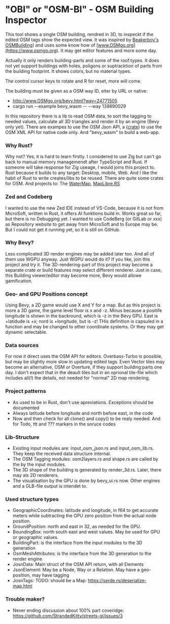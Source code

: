 # "OBI" or "OSM-BI" - OSM Building Inspector

This tool shows a single OSM building, rendred in 3D, to inspeckt if the edited OSM tags show the expected view. It was inspired by [Beakerboy's OSMBuilding](https://github.com/Beakerboy/OSMBuilding)) and uses some know how of [www.OSMgo.org](https://www.osmgo.org). It may get editor features and more some day.

Actually it only renders building-parts and some of the roof:types. It does not yet support buildings with holes, poligons or suptracktion of parts from the building footprint. It shows colors, but no material types.

The control cursor keys to rotate and R for reset, more will come.

The building must be given as a OSM way ID, eiter by URL or native:
* http://www.OSMgo.org/bevy.html?way=24771505
* cargo run --example bevy_wasm -- --way 139890029

In this repository there is a lib to read OSM data, to sort the tagging to needed values, calculate all 3D triangles and render it by an engine (Bevy only yet). There are exampes to use the OSM Json API, a ([crate](https://github.com/topics/openstreetmap-api)) to use the OSM XML API  for native code only. And "bevy_wasm" to build a web-app.

### Why Rust?
Why not? Yes, it is hard to learn firstly. I considered to use Zig but can't go back to manual memory managemendt after TypeScript and Rust. If someone will take response for Zig useage, I would joins this project to. Rust because it builds to any target: Desktop, mobile, Web. And I like the habit of Rust to write creates/libs to be reused. There are quite some crates for OSM. And projects to:
The [WaterMap]( https://en.osm.town/@amapanda),
[MapLibre.RS](https://github.com/maplibre/maplibre-rs)

### Zed and Codeberg
I wanted to use the new Zed IDE instead of VS-Code, because it is not from MicroSoft, written in Rust, it offers AI funktions build in. Works great so far, but there is no Debugging yet.
I wanted to use CodeBerg (or GitLab or xxx) as Repository website to get away from MicroSoft and to Europe may be. But I could not get it running yet, so it is still on GitHub.

### Why Bevy?
Less complicated 3D render engines may be added later too. And all of them use WGPU anyway. Just WGPU would do it? If you like, join this project and try it. The 3D-rendering-part of this project may become a separate crate or build features may select different renderer.
Just in case, this Building viewer/editor may become more, Bevy would allowe gamification.

### Geo- and GPU Positions concept
Using Bevy, a 2D game would use X and Y for a map. But as this project is more a 3D game, the game level floor is x and -z. Minus because a positife longitude is shown in the backround, which is -z in the Bevy GPU. East is +latidude is +x; nord is +longitude, but is -z! THis definition is capsuled in a function and may be changed to other coordinate systems. Or they may get dynamic selectable.

### Data sources
For now it direct uses the OSM API for editors. Overbass-Turbo is possible, but may be slightly more slow in updating edited tags.
Even Vector tiles may become an alternative, OSM or Overture, if they support building:parts one day. I don't expect that in the deault tiles but in an oprional tile-file which includes all(!) the details, not needed for "normal" 2D map rendering.

### Project patterns
* As used to be in Rust, don't use apreviations. Exceptions should be documented
* Always latitude before longitude and north before east, in the code
* Now and then check for all clone() and copy() to be realy needed. And for Todo, ttt and ??? markers in the soruce codes

### Lib-Structure
* Existing input modules are: input_osm_json.rs and input_osm_lib.rs. They keep the received data structure internal.
* The OSM Tagging modules: osm2layers.rs and shape.rs are called by the by the input modules.
* The 3D shape of the building is generated by render_3d.rs. Later, there may als 2D renderers.
* The visualisation by the GPU is done by bevy_ui.rs now. Other engines and a GLB-file output is intendet to.

### Used structure types
* GeographicCoordinates: latitude and longitude, in f64 to get accurate meters while subtracting the GPU zero position from the actual node position.
* GroundPosition: north and east in 32, as needed for the GPU.
* BoundingBox: north south east and west values. May be used for GPU or geographic values.
* BuildingPart: is the interface from the input modules to the 3D generation
* OsmMeshAttributes: is the interface from the 3D generation to the render engine
* JosnData: Main struct of the OSM API return, with all Elements
* JsonElement: May be a Node, Way or a Relation. May have a geo-position, may have tagging
* JosnTags: TODO: should be a Map:  https://serde.rs/deserialize-map.html

### Trouble maker?
* Never ending discussion about 100% part coveridge: https://github.com/StrandedKitty/streets-gl/issues/3


<!-- https://docs.github.com/en/get-started/writing-on-github/getting-started-with-writing-and-formatting-on-github/basic-writing-and-formatting-syntax -->
